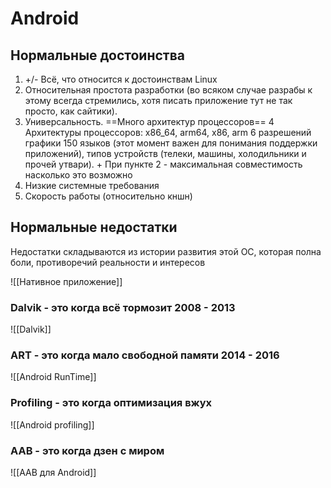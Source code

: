# Android
## Нормальные достоинства
1. +/- Всё, что относится к достоинствам Linux
2. Относительная простота разработки (во всяком случае разрабы к этому всегда стремились, хотя писать приложение тут не так просто, как сайтики).
3. Универсальность. ==Много архитектур процессоров==
4 Архитектуры процессоров: x86_64, arm64, x86, arm
6 разрешений графики
150 языков (этот момент важен для понимания поддержки приложений), типов устройств (телеки, машины, холодильники и прочей утвари). + При пункте 2 - максимальная совместимость насколько это возможно
6. Низкие системные требования
7. Скорость работы (относительно кншн)

## Нормальные недостатки
Недостатки складываются из истории развития этой ОС, которая полна боли, противоречий реальности и интересов

![[Нативное приложение]]



### Dalvik - это когда всё тормозит 2008 - 2013
![[Dalvik]]


### ART - это когда мало свободной памяти 2014 - 2016
![[Android RunTime]]



### Profiling - это когда оптимизация вжух

![[Android profiling]]



### AAB - это когда дзен с миром

![[AAB для Android]]